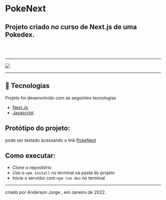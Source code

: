 # PokeNext
## Projeto criado no curso de Next.js de uma Pokedex.

<br>
<br>

---
<img src="#" />

---
## 🌟 Tecnologias 

Projeto foi desenvolvido com as seguintes tecnologias

- [Next.Js](https://nextjs.org/)
- [Javascript](https://developer.mozilla.org/pt-BR/)


## Protótipo do projeto: 

pode ser testado acessando o link [PokeNext](#)

## Como executar:

- Clone o repositório
- Use o `npm install` no terminal na pasta do projeto
- Inicie o servidor com `npm run dev` no terminal


---

criado por Anderson Jorge ,  em Janeiro de 2022.